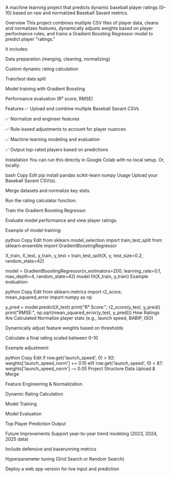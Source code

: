 A machine learning project that predicts dynamic baseball player ratings (0–10) based on raw and normalized Baseball Savant metrics.

Overview
This project combines multiple CSV files of player data, cleans and normalizes features, dynamically adjusts weights based on player performance rules, and trains a Gradient Boosting Regressor model to predict player "ratings."

It includes:

Data preparation (merging, cleaning, normalizing)

Custom dynamic rating calculation

Train/test data split

Model training with Gradient Boosting

Performance evaluation (R² score, RMSE)

Features
✅ Upload and combine multiple Baseball Savant CSVs

✅ Normalize and engineer features

✅ Rule-based adjustments to account for player nuances

✅ Machine learning modeling and evaluation

✅ Output top-rated players based on predictions

Installation
You can run this directly in Google Colab with no local setup.
Or, locally:

bash
Copy
Edit
pip install pandas scikit-learn numpy
Usage
Upload your Baseball Savant CSV(s).

Merge datasets and normalize key stats.

Run the rating calculator function.

Train the Gradient Boosting Regressor.

Evaluate model performance and view player ratings.

Example of model training:

python
Copy
Edit
from sklearn.model_selection import train_test_split
from sklearn.ensemble import GradientBoostingRegressor

X_train, X_test, y_train, y_test = train_test_split(X, y, test_size=0.2, random_state=42)

model = GradientBoostingRegressor(n_estimators=200, learning_rate=0.1, max_depth=4, random_state=42)
model.fit(X_train, y_train)
Example evaluation:

python
Copy
Edit
from sklearn.metrics import r2_score, mean_squared_error
import numpy as np

y_pred = model.predict(X_test)
print("R² Score:", r2_score(y_test, y_pred))
print("RMSE:", np.sqrt(mean_squared_error(y_test, y_pred)))
How Ratings Are Calculated
Normalize player stats (e.g., launch speed, BABIP, ISO)

Dynamically adjust feature weights based on thresholds

Calculate a final rating scaled between 0–10

Example adjustment:

python
Copy
Edit
if row.get('launch_speed', 0) > 92:
    weights['launch_speed_norm'] += 0.10
elif row.get('launch_speed', 0) < 87:
    weights['launch_speed_norm'] -= 0.05
Project Structure
Data Upload & Merge

Feature Engineering & Normalization

Dynamic Rating Calculation

Model Training

Model Evaluation

Top Player Prediction Output

Future Improvements
Support year-to-year trend modeling (2023, 2024, 2025 data)

Include defensive and baserunning metrics

Hyperparameter tuning (Grid Search or Random Search)

Deploy a web app version for live input and prediction
